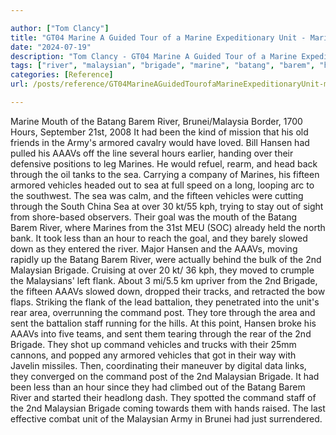 ```yaml
---

author: ["Tom Clancy"]
title: "GT04 Marine A Guided Tour of a Marine Expeditionary Unit - Marine_split_235.html"
date: "2024-07-19"
description: "Tom Clancy - GT04 Marine A Guided Tour of a Marine Expeditionary Unit"
tags: ["river", "malaysian", "brigade", "marine", "batang", "barem", "hour", "aaavs", "sea", "vehicle", "command", "armored", "hansen", "fifteen", "mouth", "army", "would", "kph", "goal", "le", "slowed", "flank", "battalion", "unit", "rear"]
categories: [Reference]
url: /posts/reference/GT04MarineAGuidedTourofaMarineExpeditionaryUnit-marinesplit235html

---
```



Marine
Mouth of the Batang Barem River, Brunei/Malaysia Border, 1700 Hours, September 21st, 2008
It had been the kind of mission that his old friends in the Army's armored cavalry would have loved. Bill Hansen had pulled his AAAVs off the line several hours earlier, handing over their defensive positions to leg Marines. He would refuel, rearm, and head back through the oil tanks to the sea. Carrying a company of Marines, his fifteen armored vehicles headed out to sea at full speed on a long, looping arc to the southwest. The sea was calm, and the fifteen vehicles were cutting through the South China Sea at over 30 kt/55 kph, trying to stay out of sight from shore-based observers. Their goal was the mouth of the Batang Barem River, where Marines from the 31st MEU (SOC) already held the north bank. It took less than an hour to reach the goal, and they barely slowed down as they entered the river.
Major Hansen and the AAAVs, moving rapidly up the Batang Barem River, were actually behind the bulk of the 2nd Malaysian Brigade. Cruising at over 20 kt/ 36 kph, they moved to crumple the Malaysians' left flank. About 3 mi/5.5 km upriver from the 2nd Brigade, the fifteen AAAVs slowed down, dropped their tracks, and retracted the bow flaps. Striking the flank of the lead battalion, they penetrated into the unit's rear area, overrunning the command post. They tore through the area and sent the battalion staff running for the hills.
At this point, Hansen broke his AAAVs into five teams, and sent them tearing through the rear of the 2nd Brigade. They shot up command vehicles and trucks with their 25mm cannons, and popped any armored vehicles that got in their way with Javelin missiles. Then, coordinating their maneuver by digital data links, they converged on the command post of the 2nd Malaysian Brigade. It had been less than an hour since they had climbed out of the Batang Barem River and started their headlong dash. They spotted the command staff of the 2nd Malaysian Brigade coming towards them with hands raised. The last effective combat unit of the Malaysian Army in Brunei had just surrendered.
